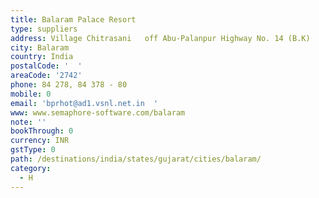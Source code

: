 ```yaml
---
title: Balaram Palace Resort
type: suppliers
address: Village Chitrasani   off Abu-Palanpur Highway No. 14 (B.K)
city: Balaram
country: India
postalCode: '  '
areaCode: '2742'
phone: 84 278, 84 378 - 80
mobile: 0
email: 'bprhot@ad1.vsnl.net.in  '
www: www.semaphore-software.com/balaram
note: ''
bookThrough: 0
currency: INR
gstType: 0
path: /destinations/india/states/gujarat/cities/balaram/
category:
  - H
---
```


